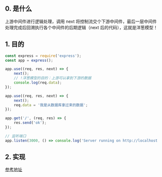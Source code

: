 ## 0. 是什么
上游中间件进行逻辑处理，调用 next 将控制流交个下游中间件，最后一层中间件处理完成后回溯执行各个中间件的后期逻辑（next 后的代码），这就是洋葱模型！

## 1. 目的

```javascript
const express = require('express');
const app = express();

app.use((req, res, next) => {
    next();
    // !洋葱模型的目的：上游可以拿到下游的数据
    console.log(req.data);
});

app.use((req, res, next) => {
    next();
    req.data = '我是从数据库拿过来的数据';
});

app.get('/', (req, res) => {
    res.send('ok');
});

// 监听端口
app.listen(3000, () => console.log('Server running on http://localhost:3000'));
```

## 2. 实现

[参考地址](https://blog.csdn.net/weixin_33978016/article/details/87985641)